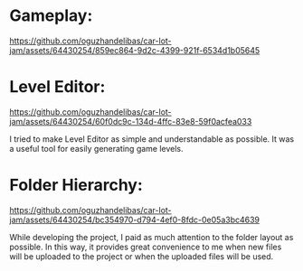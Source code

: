 # Gameplay:
https://github.com/oguzhandelibas/car-lot-jam/assets/64430254/859ec864-9d2c-4399-921f-6534d1b05645

# Level Editor:
https://github.com/oguzhandelibas/car-lot-jam/assets/64430254/60f0dc9c-134d-4ffc-83e8-59f0acfea033

I tried to make Level Editor as simple and understandable as possible. It was a useful tool for easily generating game levels.

# Folder Hierarchy:
https://github.com/oguzhandelibas/car-lot-jam/assets/64430254/bc354970-d794-4ef0-8fdc-0e05a3bc4639

While developing the project, I paid as much attention to the folder layout as possible. In this way, it provides great convenience to me when new files will be uploaded to the project or when the uploaded files will be used.
